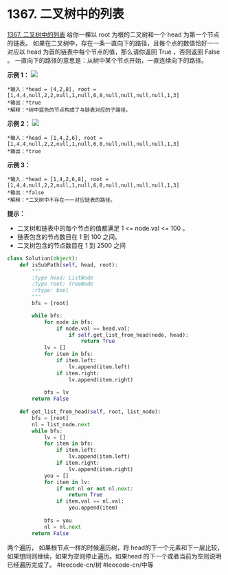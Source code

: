 # 1367. 二叉树中的列表
  [1367. 二叉树中的列表](https://leetcode-cn.com/problems/linked-list-in-binary-tree/) 
给你一棵以 root 为根的二叉树和一个 head 为第一个节点的链表。
如果在二叉树中，存在一条一直向下的路径，且每个点的数值恰好一一对应以 head 为首的链表中每个节点的值，那么请你返回 True ，否则返回 False 。
一直向下的路径的意思是：从树中某个节点开始，一直连续向下的路径。
 
**示例 1：**
**![](1367.%20%E4%BA%8C%E5%8F%89%E6%A0%91%E4%B8%AD%E7%9A%84%E5%88%97%E8%A1%A8/sample_1_1720.png)**
```
*输入：*head = [4,2,8], root = [1,4,4,null,2,2,null,1,null,6,8,null,null,null,null,1,3]
*输出：*true
*解释：*树中蓝色的节点构成了与链表对应的子路径。
```
**示例 2：**
**![](1367.%20%E4%BA%8C%E5%8F%89%E6%A0%91%E4%B8%AD%E7%9A%84%E5%88%97%E8%A1%A8/sample_2_1720.png)**
```
*输入：*head = [1,4,2,6], root = [1,4,4,null,2,2,null,1,null,6,8,null,null,null,null,1,3]
*输出：*true
```
**示例 3：**
```
*输入：*head = [1,4,2,6,8], root = [1,4,4,null,2,2,null,1,null,6,8,null,null,null,null,1,3]
*输出：*false
*解释：*二叉树中不存在一一对应链表的路径。
```
**提示：**
* 二叉树和链表中的每个节点的值都满足 1 <= node.val <= 100 。
* 链表包含的节点数目在 1 到 100 之间。
* 二叉树包含的节点数目在 1 到 2500 之间

```python
class Solution(object):
    def isSubPath(self, head, root):
        """
        :type head: ListNode
        :type root: TreeNode
        :rtype: bool
        """
        bfs = [root]

        while bfs:
            for node in bfs:
                if node.val == head.val:
                    if self.get_list_from_head(node, head):
                        return True
            lv = []
            for item in bfs:
                if item.left:
                    lv.append(item.left)
                if item.right:
                    lv.append(item.right) 
            
            bfs = lv 
        return False 
    
    def get_list_from_head(self, root, list_node):
        bfs = [root]
        nl = list_node.next
        while bfs:
            lv = []
            for item in bfs:
                if item.left:
                    lv.append(item.left)
                if item.right:
                    lv.append(item.right)
            you = []
            for item in lv:
                if not nl or not nl.next:
                    return True
                if item.val == nl.val:
                    you.append(item)
                
            bfs = you 
            nl = nl.next
        return False
```
两个遍历， 如果根节点一样的时候遍历树，将 head的下一个元素和下一层比较，如果想同则继续，如果为空则停止遍历。如果head 的下一个或者当前为空则说明已经遍历完成了。
#leecode-cn/树 #leecode-cn/中等